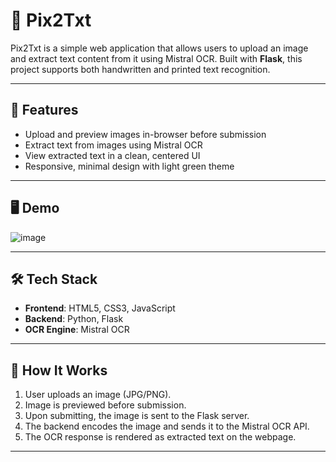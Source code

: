 # 📸 Pix2Txt

Pix2Txt is a simple web application that allows users to upload an image and extract text content from it using Mistral OCR. Built with **Flask**, this project supports both handwritten and printed text recognition.

---

## 🚀 Features

- Upload and preview images in-browser before submission
- Extract text from images using Mistral OCR
- View extracted text in a clean, centered UI
- Responsive, minimal design with light green theme

---

## 🖥️ Demo

![image](https://github.com/user-attachments/assets/89cbb92f-3e05-452a-b0ca-5339703f321e)


---

## 🛠️ Tech Stack

- **Frontend**: HTML5, CSS3, JavaScript
- **Backend**: Python, Flask
- **OCR Engine**: Mistral OCR

---

## 📸 How It Works

1. User uploads an image (JPG/PNG).
2. Image is previewed before submission.
3. Upon submitting, the image is sent to the Flask server.
4. The backend encodes the image and sends it to the Mistral OCR API.
5. The OCR response is rendered as extracted text on the webpage.

---


